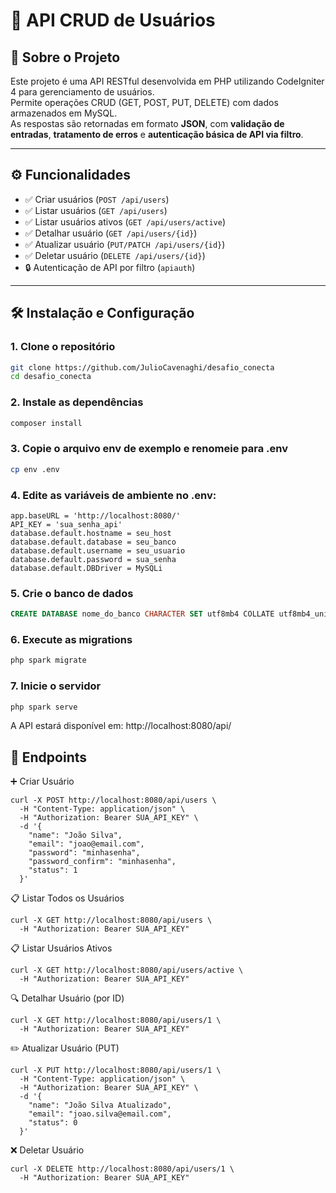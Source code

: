 # 🚀 API CRUD de Usuários

## 📌 Sobre o Projeto
Este projeto é uma API RESTful desenvolvida em PHP utilizando CodeIgniter 4 para gerenciamento de usuários.  
Permite operações CRUD (GET, POST, PUT, DELETE) com dados armazenados em MySQL.  
As respostas são retornadas em formato **JSON**, com **validação de entradas**, **tratamento de erros** e **autenticação básica de API via filtro**.

---

## ⚙️ Funcionalidades
- ✅ Criar usuários (`POST /api/users`)
- ✅ Listar usuários (`GET /api/users`)
- ✅ Listar usuários ativos (`GET /api/users/active`)
- ✅ Detalhar usuário (`GET /api/users/{id}`)
- ✅ Atualizar usuário (`PUT/PATCH /api/users/{id}`)
- ✅ Deletar usuário (`DELETE /api/users/{id}`)
- 🔒 Autenticação de API por filtro (`apiauth`)

---

## 🛠️ Instalação e Configuração

### 1. Clone o repositório
```bash
git clone https://github.com/JulioCavenaghi/desafio_conecta
cd desafio_conecta
```

### 2. Instale as dependências
```bash
composer install
```

### 3. Copie o arquivo env de exemplo e renomeie para .env
```bash
cp env .env
```

### 4. Edite as variáveis de ambiente no .env:
```env
app.baseURL = 'http://localhost:8080/'
API_KEY = 'sua_senha_api'
database.default.hostname = seu_host
database.default.database = seu_banco
database.default.username = seu_usuario
database.default.password = sua_senha
database.default.DBDriver = MySQLi
```

### 5. Crie o banco de dados
```sql
CREATE DATABASE nome_do_banco CHARACTER SET utf8mb4 COLLATE utf8mb4_unicode_ci;
```

### 6. Execute as migrations
```bash
php spark migrate
```

### 7. Inicie o servidor
```bash
php spark serve
```
A API estará disponível em: http://localhost:8080/api/

## 📖 Endpoints

➕ Criar Usuário
```curl
curl -X POST http://localhost:8080/api/users \
  -H "Content-Type: application/json" \
  -H "Authorization: Bearer SUA_API_KEY" \
  -d '{
    "name": "João Silva",
    "email": "joao@email.com",
    "password": "minhasenha",
    "password_confirm": "minhasenha",
    "status": 1
  }'

```

📋 Listar Todos os Usuários
```curl
curl -X GET http://localhost:8080/api/users \
  -H "Authorization: Bearer SUA_API_KEY"
```

📋 Listar Usuários Ativos
```curl
curl -X GET http://localhost:8080/api/users/active \
  -H "Authorization: Bearer SUA_API_KEY"
```

🔍 Detalhar Usuário (por ID)
```curl
curl -X GET http://localhost:8080/api/users/1 \
  -H "Authorization: Bearer SUA_API_KEY"
```

✏️ Atualizar Usuário (PUT)
```curl
curl -X PUT http://localhost:8080/api/users/1 \
  -H "Content-Type: application/json" \
  -H "Authorization: Bearer SUA_API_KEY" \
  -d '{
    "name": "João Silva Atualizado",
    "email": "joao.silva@email.com",
    "status": 0
  }'
```

❌ Deletar Usuário
```curl
curl -X DELETE http://localhost:8080/api/users/1 \
  -H "Authorization: Bearer SUA_API_KEY"
```




